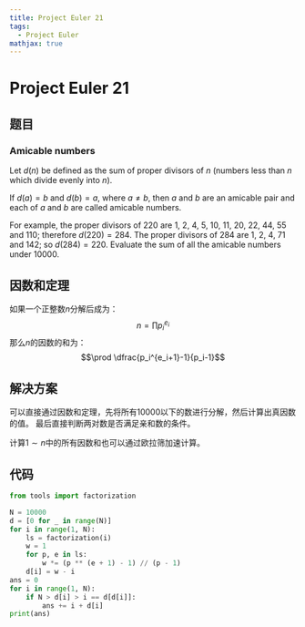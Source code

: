 ```yaml
---
title: Project Euler 21
tags:
  - Project Euler
mathjax: true
---
```

<escape><!-- more --></escape>

# Project Euler 21
## 题目
### Amicable numbers
Let $d(n)$ be defined as the sum of proper divisors of $n$ (numbers less than $n$ which divide evenly into $n$). 

If $d(a) = b$ and $d(b) = a$, where $a \neq b$, then $a$ and $b$ are an amicable pair and each of $a$ and $b$ are called amicable numbers.

For example, the proper divisors of $220$ are $1$, $2$, $4$, $5$, $10$, $11$, $20$, $22$, $44$, $55$ and $110$; therefore $d(220) = 284$. The proper divisors of $284$ are $1$, $2$, $4$, $71$ and $142$; so $d(284) = 220$.
Evaluate the sum of all the amicable numbers under $10000$.
## 因数和定理
如果一个正整数$n$分解后成为：
$$n=\prod p_i^{e_i}$$
那么$n$的因数的和为：
$$\prod \dfrac{p_i^{e_i+1}-1}{p_i-1}$$

## 解决方案
可以直接通过因数和定理，先将所有$10000$以下的数进行分解，然后计算出真因数的值。
最后直接判断两对数是否满足亲和数的条件。

计算$1\sim n$中的所有因数和也可以通过欧拉筛加速计算。

## 代码
```py
from tools import factorization

N = 10000
d = [0 for _ in range(N)]
for i in range(1, N):
    ls = factorization(i)
    w = 1
    for p, e in ls:
        w *= (p ** (e + 1) - 1) // (p - 1)
    d[i] = w - i
ans = 0
for i in range(1, N):
    if N > d[i] > i == d[d[i]]:
        ans += i + d[i]
print(ans)
```
